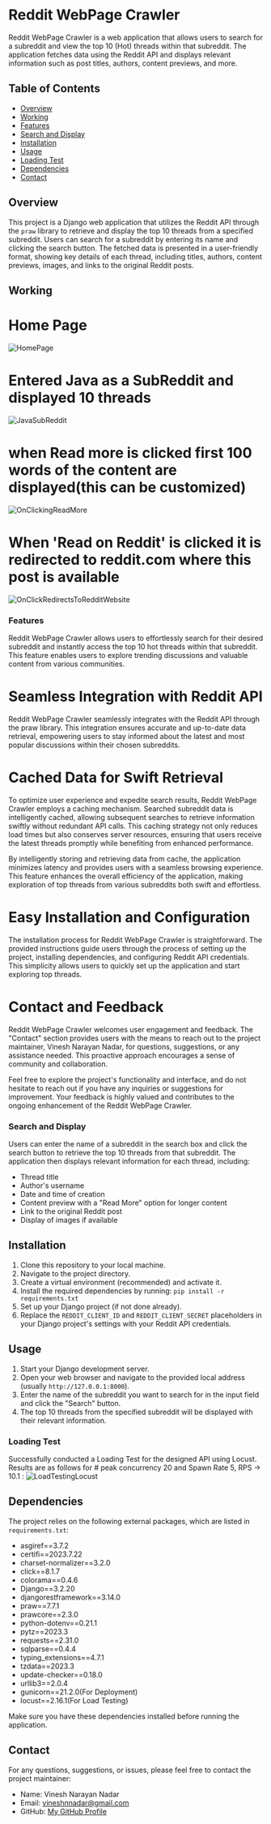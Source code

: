# Reddit WebPage Crawler

Reddit WebPage Crawler is a web application that allows users to search for a subreddit and view the top 10 (Hot) threads within that subreddit. 
The application fetches data using the Reddit API and displays relevant information such as post titles, authors, content previews, and more.

## Table of Contents
- [Overview](#overview)
- [Working](#working)
- [Features](#features)
- [Search and Display](#search-and-display)
- [Installation](#installation)
- [Usage](#usage)
- [Loading Test](#loading-test)
- [Dependencies](#dependencies)
- [Contact](#contact)

## Overview
This project is a Django web application that utilizes the Reddit API through the `praw` library to retrieve and display the top 10 threads from a specified subreddit. 
Users can search for a subreddit by entering its name and clicking the search button. The fetched data is presented in a user-friendly format, showing key details of each thread, including titles, authors, content previews, images, and links to the original Reddit posts.

## Working
# Home Page
![HomePage](https://github.com/progspac-vnn/RedditWrapperWebApp/assets/83080783/b6a3606a-5288-47ba-9234-4ef206abc161)

# Entered Java as a SubReddit and displayed 10 threads
![JavaSubReddit](https://github.com/progspac-vnn/RedditWrapperWebApp/assets/83080783/aa9ff795-33ac-4993-aa99-9fbc1fee39c8)

# when Read more is clicked first 100 words of the content are displayed(this can be customized)
![OnClickingReadMore](https://github.com/progspac-vnn/RedditWrapperWebApp/assets/83080783/73e6dbd8-a815-4dc7-99ed-aafc2969a62b)

# When 'Read on Reddit' is clicked it is redirected to reddit.com where this post is available
![OnClickRedirectsToRedditWebsite](https://github.com/progspac-vnn/RedditWrapperWebApp/assets/83080783/9a075fe7-b1c3-4caf-88cc-8637ded126dd)

### Features
Reddit WebPage Crawler allows users to effortlessly search for their desired subreddit and instantly access the top 10 hot threads within that subreddit. This feature enables users to explore trending discussions and valuable content from various communities.

# Seamless Integration with Reddit API
Reddit WebPage Crawler seamlessly integrates with the Reddit API through the praw library. This integration ensures accurate and up-to-date data retrieval, empowering users to stay informed about the latest and most popular discussions within their chosen subreddits.

# Cached Data for Swift Retrieval
To optimize user experience and expedite search results, Reddit WebPage Crawler employs a caching mechanism. Searched subreddit data is intelligently cached, allowing subsequent searches to retrieve information swiftly without redundant API calls. This caching strategy not only reduces load times but also conserves server resources, ensuring that users receive the latest threads promptly while benefiting from enhanced performance.

By intelligently storing and retrieving data from cache, the application minimizes latency and provides users with a seamless browsing experience. This feature enhances the overall efficiency of the application, making exploration of top threads from various subreddits both swift and effortless.

# Easy Installation and Configuration
The installation process for Reddit WebPage Crawler is straightforward. The provided instructions guide users through the process of setting up the project, installing dependencies, and configuring Reddit API credentials. This simplicity allows users to quickly set up the application and start exploring top threads.

# Contact and Feedback
Reddit WebPage Crawler welcomes user engagement and feedback. The "Contact" section provides users with the means to reach out to the project maintainer, Vinesh Narayan Nadar, for questions, suggestions, or any assistance needed. This proactive approach encourages a sense of community and collaboration.

Feel free to explore the project's functionality and interface, and do not hesitate to reach out if you have any inquiries or suggestions for improvement. Your feedback is highly valued and contributes to the ongoing enhancement of the Reddit WebPage Crawler.

### Search and Display
Users can enter the name of a subreddit in the search box and click the search button to retrieve the top 10 threads from that subreddit. 
The application then displays relevant information for each thread, including:
- Thread title
- Author's username
- Date and time of creation
- Content preview with a "Read More" option for longer content
- Link to the original Reddit post
- Display of images if available

## Installation
1. Clone this repository to your local machine.
2. Navigate to the project directory.
3. Create a virtual environment (recommended) and activate it.
4. Install the required dependencies by running: `pip install -r requirements.txt`
5. Set up your Django project (if not done already).
6. Replace the `REDDIT_CLIENT_ID` and `REDDIT_CLIENT_SECRET` placeholders in your Django project's settings with your Reddit API credentials.

## Usage
1. Start your Django development server.
2. Open your web browser and navigate to the provided local address (usually `http://127.0.0.1:8000`).
3. Enter the name of the subreddit you want to search for in the input field and click the "Search" button.
4. The top 10 threads from the specified subreddit will be displayed with their relevant information.

### Loading Test
<a id="loading-test"></a>
Successfully conducted a Loading Test for the designed API using Locust. Results are as follows for # peak concurrency 20 and Spawn Rate 5, RPS -> 10.1 : 
![LoadTestingLocust](https://github.com/progspac-vnn/RedditWrapperWebApp/assets/83080783/14201af6-ddee-4d93-996e-8b422d3a0e09)

## Dependencies
The project relies on the following external packages, which are listed in `requirements.txt`:
- asgiref==3.7.2
- certifi==2023.7.22
- charset-normalizer==3.2.0
- click==8.1.7
- colorama==0.4.6
- Django==3.2.20
- djangorestframework==3.14.0
- praw==7.7.1
- prawcore==2.3.0
- python-dotenv==0.21.1
- pytz==2023.3
- requests==2.31.0
- sqlparse==0.4.4
- typing_extensions==4.7.1
- tzdata==2023.3
- update-checker==0.18.0
- urllib3==2.0.4
- gunicorn==21.2.0(For Deployment)
- locust==2.16.1(For Load Testing)

Make sure you have these dependencies installed before running the application.

## Contact
For any questions, suggestions, or issues, please feel free to contact the project maintainer:
- Name: Vinesh Narayan Nadar
- Email: vineshnnadar@gmail.com
- GitHub: [My GitHub Profile](https://github.com/progspac-vnn)

